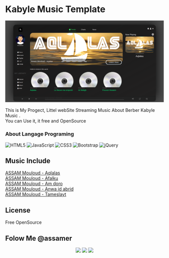 

# Kabyle Music Template
![alt](ViewMe.png)

This is My Progect, Littel webSite Streaming Music About Berber Kabyle Music .<br>
You can Use it, it free and OpenSource<br>

### About Langage Programing
![HTML5](https://img.shields.io/badge/html5-%23E34F26.svg?style=for-the-badge&logo=html5&logoColor=white)
![JavaScript](https://img.shields.io/badge/javascript-%23323330.svg?style=for-the-badge&logo=javascript&logoColor=%23F7DF1E)
![CSS3](https://img.shields.io/badge/css3-%231572B6.svg?style=for-the-badge&logo=css3&logoColor=white)
![Bootstrap](https://img.shields.io/badge/bootstrap-%23563D7C.svg?style=for-the-badge&logo=bootstrap&logoColor=white)
![jQuery](https://img.shields.io/badge/jquery-%230769AD.svg?style=for-the-badge&logo=jquery&logoColor=white)


## Music Include
<a href='dist/audio/album/assam_mouloud/Aqlalas.mp3' >ASSAM Mouloud - Aqlalas</a><br>
<a href='dist/audio/album/assam_mouloud/ASSAM Mouloud - Afalku.mp3' >ASSAM Mouloud - Afalku</a><br>
<a href='dist/audio/album/assam_mouloud/ASSAM MOULOUD  - Am doro.mp3' >ASSAM Mouloud - Am doro</a><br>
<a href='dist/audio/album/assam_mouloud/ASSAM Mouloud - Anwa id abrid.mp3' >ASSAM Mouloud - Anwa id abrid</a><br>
<a href='dist/audio/album/assam_mouloud/Assam Mouloud Tameslayt.mp3' >ASSAM Mouloud - Tameslayt</a><br>

## License
Free OpenSource 


## Folow Me @assamer
<div align="center">
<a href=""><img src="https://img.shields.io/badge/Facebook-%231877F2.svg?style=for-the-badge&logo=Facebook&logoColor=white" /></a>
<a href=""><img src="https://img.shields.io/badge/Instagram-%23E4405F.svg?style=for-the-badge&logo=Instagram&logoColor=white" /></a>
<a href=""><img src="https://img.shields.io/badge/TikTok-%23000000.svg?style=for-the-badge&logo=TikTok&logoColor=white" /></a>
</div>
